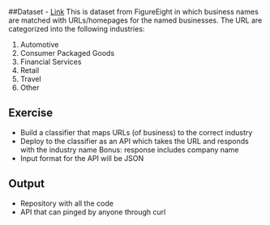 ##Dataset - [Link](https://d1p17r2m4rzlbo.cloudfront.net/wp-content/uploads/2016/03/Company-Categorization-DFE.csv)
This is dataset from FigureEight in which business names are matched with URLs/homepages for the named businesses. The URL are categorized into the following industries:

1. Automotive
2. Consumer Packaged Goods
3. Financial Services
4. Retail
5. Travel
6. Other

## Exercise
- Build a classifier that maps URLs (of business) to the correct industry
- Deploy to the classifier as an API which takes the URL and responds with the industry name Bonus: response includes company name
- Input format for the API will be JSON

## Output
- Repository with all the code
- API that can pinged by anyone through curl
